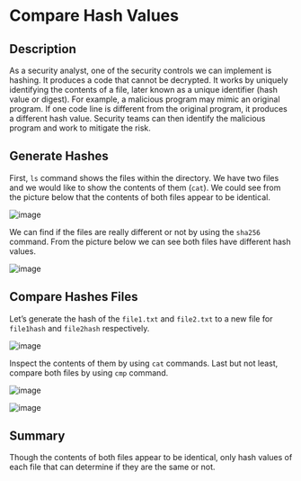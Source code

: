 
# Compare Hash Values

## Description
As a security analyst, one of the security controls we can implement is hashing. It produces a code that cannot be decrypted. It works by uniquely identifying the contents of a file, later
known as a unique identifier (hash value or digest). For example, a malicious program may mimic an original program. If one code line is different from the original program, it produces a different hash value. Security teams can then identify the malicious program and work to mitigate the risk.

## Generate Hashes
First, `ls` command shows the files within the directory. We have two files and we would like to show the contents of them (`cat`). We could see from the picture below that the contents of both files appear to be identical.

![image](https://github.com/Kwangsa19/Ketmanto-Cybersecurity-Portfolio/assets/135963482/090063e2-c409-4f9f-b2a4-0e51742e0d38)

We can find if the files are really different or not by using the `sha256` command. From the picture below we can see both files have different hash values.

![image](https://github.com/Kwangsa19/Ketmanto-Cybersecurity-Portfolio/assets/135963482/e9e5aa82-14dd-41be-b9a9-a99032e96ce2)

## Compare Hashes Files
Let’s generate the hash of the `file1.txt` and `file2.txt` to a new file for `file1hash` and `file2hash` respectively.  

![image](https://github.com/Kwangsa19/Ketmanto-Cybersecurity-Portfolio/assets/135963482/43dac5fb-02a2-4a88-8649-860da04dcfc5)

Inspect the contents of them by using `cat` commands. Last but not least, compare both files by using `cmp` command.

![image](https://github.com/Kwangsa19/Ketmanto-Cybersecurity-Portfolio/assets/135963482/c1180c2b-6fc3-4af2-91c9-3396d0b3e328)

![image](https://github.com/Kwangsa19/Ketmanto-Cybersecurity-Portfolio/assets/135963482/4b18b138-0931-48bf-b3f4-9dac480ec2da)

## Summary
Though the contents of both files appear to be identical, only hash values of each file that can determine if they are the same or not.
